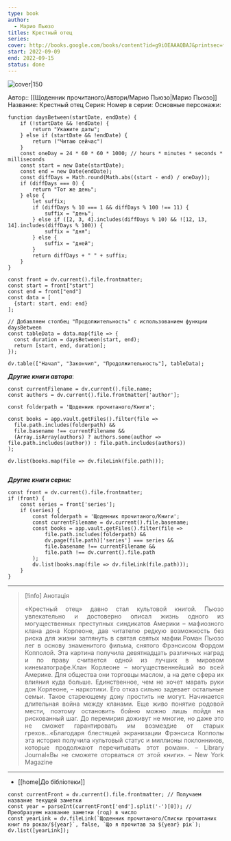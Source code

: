 ```yaml
---
type: book
author:
  - Марио Пьюзо
titles: Крестный отец
series: 
cover: http://books.google.com/books/content?id=g9i0EAAAQBAJ&printsec=frontcover&img=1&zoom=1&edge=curl&source=gbs_api
start: 2022-09-09
end: 2022-09-15
status: done
---
```

![cover|150](Марио%20Пьюзо%20-%20Крестный%20отец.jpg)

Автор:: [[Щоденник прочитаного/Автори/Марио Пьюзо|Марио Пьюзо]]
Название: Крестный отец
Серия:
Номер в серии:
Основные персонажи:

```dataviewjs
function daysBetween(startDate, endDate) {
	if (!startDate && !endDate) { 
		return "Укажите даты"; 
	} else if (startDate && !endDate) {
		return ("Читаю сейчас")
	}
	const oneDay = 24 * 60 * 60 * 1000; // hours * minutes * seconds * milliseconds
	const start = new Date(startDate);
	const end = new Date(endDate);
	const diffDays = Math.round(Math.abs((start - end) / oneDay));
	if (diffDays === 0) {
		return "Тот же день";   
	} else {
		let suffix;     
	    if (diffDays % 10 === 1 && diffDays % 100 !== 11) {
		    suffix = "день";     
	    } else if ([2, 3, 4].includes(diffDays % 10) && ![12, 13, 14].includes(diffDays % 100)) {
			suffix = "дня";     
		} else {       
			suffix = "дней";     
		}          
		return diffDays + " " + suffix;   
	} 
}  

const front = dv.current().file.frontmatter;
const start = front["start"]
const end = front["end"]
const data = [
  {start: start, end: end}
];

// Добавляем столбец "Продолжительность" с использованием функции daysBetween
const tableData = data.map(file => {
  const duration = daysBetween(start, end);
  return [start, end, duration];
});

dv.table(["Начал", "Закончил", "Продолжительность"], tableData);
```

***Другие книги автора***:
```dataviewjs
const currentFilename = dv.current().file.name;
const authors = dv.current().file.frontmatter['author'];

const folderpath = 'Щоденник прочитаного/Книги';

const books = app.vault.getFiles().filter(file =>
  file.path.includes(folderpath) &&
  file.basename !== currentFilename &&
  (Array.isArray(authors) ? authors.some(author => file.path.includes(author)) : file.path.includes(authors))
);

dv.list(books.map(file => dv.fileLink(file.path)));


```
***Другие книги серии:***
```dataviewjs
const front = dv.current().file.frontmatter;
if (front) {
	const series = front['series'];
	if (series) {
		const folderpath = 'Щоденник прочитаного/Книги';
		const currentFilename = dv.current().file.basename;
		const books = app.vault.getFiles().filter(file =>  
			file.path.includes(folderpath) && 
			dv.page(file.path)['series'] === series && 
			file.basename !== currentFilename &&
			file.path !== dv.current().file.path 
		);
		dv.list(books.map(file => dv.fileLink(file.path)));
	}
}

```

---
>[!info] Анотація
><p align="justify">«Крестный отец» давно стал культовой книгой. Пьюзо увлекательно и достоверно описал жизнь одного из могущественных преступных синдикатов Америки – мафиозного клана дона Корлеоне, дав читателю редкую возможность без риска для жизни заглянуть в святая святых мафии.Роман Пьюзо лег в основу знаменитого фильма, снятого Фрэнсисом Фордом Копполой. Эта картина получила девятнадцать различных наград и по праву считается одной из лучших в мировом кинематографе.Клан Корлеоне – могущественнейший во всей Америке. Для общества они торговцы маслом, а на деле сфера их влияния куда больше. Единственное, чем не хочет марать руки дон Корлеоне, – наркотики. Его отказ сильно задевает остальные семьи. Такое стареющему дону простить не могут. Начинается длительная война между кланами. Еще живо понятие родовой мести, поэтому остановить бойню можно лишь пойдя на рискованный шаг. До перемирия доживут не многие, но даже это не сможет гарантировать им возмездие от старых грехов...«Благодаря блестящей экранизации Фрэнсиса Копполы эта история получила культовый статус и миллионы поклонников, которые продолжают перечитывать этот роман». – Library Journal«Вы не сможете оторваться от этой книги». – New York Magazine</p>

___
- [[home|До бібліотеки]]
```dataviewjs
const currentFront = dv.current().file.frontmatter; // Получаем название текущей заметки
const year = parseInt(currentFront['end'].split('-')[0]); // Преобразуем название заметки (год) в число
const yearLink = dv.fileLink(`Щоденник прочитаного/Списки прочитаних книг по роках/${year}`, false, `Що я прочитав за ${year} рік`);
dv.list([yearLink]);
```